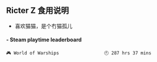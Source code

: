 ## Ricter Z 食用说明
- 喜欢猫猫，是个冇猫孤儿

<!-- steam-box start -->
#### - Steam playtime leaderboard
```text
🎮 World of Warships                 🕘 287 hrs 37 mins
```
<!-- Powered by https://github.com/YouEclipse/steam-box . -->
<!-- steam-box end -->
